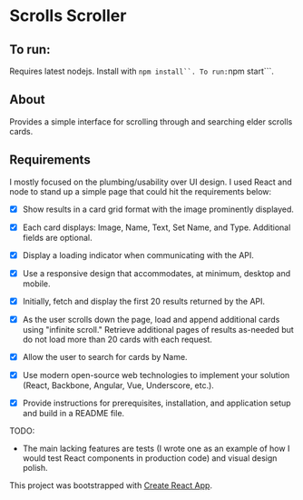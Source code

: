 # Scrolls Scroller

## To run:

Requires latest nodejs. Install with ` npm install``. To run: `npm start```.

## About

Provides a simple interface for scrolling through and searching elder scrolls cards.

## Requirements

I mostly focused on the plumbing/usability over UI design.  I used React and node
to stand up a simple page that could hit the requirements below:

- [x] Show results in a card grid format with the image prominently displayed.
- [x] Each card displays: Image, Name, Text, Set Name, and Type. Additional fields are optional.
- [x] Display a loading indicator when communicating with the API.
- [x] Use a responsive design that accommodates, at minimum, desktop and mobile.
- [x] Initially, fetch and display the first 20 results returned by the API.
- [x] As the user scrolls down the page, load and append additional cards using "infinite scroll." Retrieve additional pages of results as-needed but do not load more than 20 cards with each request.
- [x] Allow the user to search for cards by Name.
- [x] Use modern open-source web technologies to implement your solution (React, Backbone, Angular, Vue, Underscore, etc.).
- [x] Provide instructions for prerequisites, installation, and application setup and build in a README file.


TODO:
- The main lacking features are tests (I wrote one as an example of how I would test React
components in production code) and visual design polish.

This project was bootstrapped with [Create React App](https://github.com/facebook/create-react-app).
